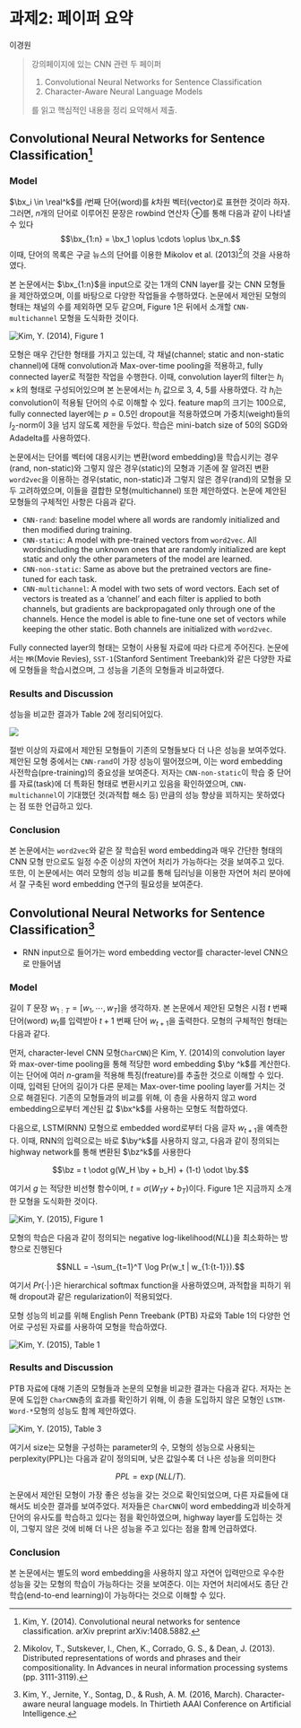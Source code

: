 # 과제2: 페이퍼 요약

이경원


> 강의페이지에 있는 CNN 관련 두 페이퍼 
> 
> 1. Convolutional Neural Networks for Sentence Classification
> 2. Character-Aware Neural Language Models
> 
> 를 읽고 핵심적인 내용을 정리 요약해서 제출. 

<div style = "display:None">
$\newcommand{\real}{\mathbb{R}}$
$\newcommand{\bx}{\mathbf{x}}$
$\newcommand{\by}{\mathbf{y}}$
$\newcommand{\bz}{\mathbf{z}}$
</div>

## Convolutional Neural Networks for Sentence Classification[^kim2014model]

### Model

$\bx_i \in \real^k$를 $i$번째 단어(word)를 $k$차원 벡터(vector)로 표현한 것이라 하자. 그러면, $n$개의 단어로 이루어진 문장은 rowbind 연산자 $\oplus$를 통해 다음과 같이 나타낼 수 있다 $$\bx_{1:n} = \bx_1 \oplus \cdots \oplus \bx_n.$$
이때, 단어의 목록은 구글 뉴스의 단어를 이용한 Mikolov et al. (2013)[^mikolov2013]의 것을 사용하였다.

본 논문에서는 $\bx_{1:n}$을 input으로 갖는 1개의 CNN layer를 갖는 CNN 모형들을 제안하였으며, 이를 바탕으로 다양한 작업들을 수행하였다.
논문에서 제안된 모형의 형태는 채널의 수를 제외하면 모두 같으며, Figure 1은 뒤에서 소개할 `CNN-multichannel` 모형을 도식화한 것이다.

![Kim, Y. (2014), Figure 1](./kim2014model.png)

모형은 매우 간단한 형태를 가지고 있는데, 각 채널(channel; static and non-static channel)에 대해 convolution과 Max-over-time pooling을 적용하고, fully connected layer로 적절한 작업을 수행한다. 이때, convolution layer의 filter는 $h_i \times k$의 형태로 구성되어있으며 본 논문에서는 $h_i$ 값으로 3, 4, 5를 사용하였다. 각 $h_i$는 convolution이 적용될 단어의 수로 이해할 수 있다. feature map의 크기는 100으로, fully connected layer에는 $p=0.5$인 dropout을 적용하였으며 가중치(weight)들의 $l_2$-norm이 3을 넘지 않도록 제한을 두었다. 학습은 mini-batch size of 50의 SGD와 Adadelta를 사용하였다.

논문에서는 단어를 벡터에 대응시키는 변환(word embedding)을 학습시키는 경우(rand, non-static)와 그렇지 않은 경우(static)의 모형과 기존에 잘 알려진 변환 `word2vec`을 이용하는 경우(static, non-static)과 그렇지 않은 경우(rand)의 모형을 모두 고려하였으며, 이들을 결합한 모형(multichannel) 또한 제안하였다. 논문에 제안된 모형들의 구체적인 사항은 다음과 같다.

* `CNN-rand`: baseline model where all words are randomly initialized and then modiﬁed during training.
* `CNN-static`: A model with pre-trained vectors from `word2vec`. All wordsincluding the unknown ones that are randomly initialized are kept static and only the other parameters of the model are learned.
* `CNN-non-static`: Same as above but the pretrained vectors are ﬁne-tuned for each task.
* `CNN-multichannel`: A model with two sets of word vectors. Each set of vectors is treated as a ‘channel’ and each ﬁlter is applied to both channels, but gradients are backpropagated only through one of the channels. Hence the model is able to ﬁne-tune one set of vectors while keeping the other static. Both channels are initialized with `word2vec`.

Fully connected layer의 형태는 모형이 사용될 자료에 따라 다르게 주어진다. 논문에서는 `MR`(Movie Revies), `SST-1`(Stanford Sentiment Treebank)와 같은 다양한 자료에 모형들을 학습시켰으며, 그 성능을  기존의 모형들과 비교하였다.

### Results and Discussion

성능을 비교한 결과가 Table 2에 정리되어있다. 

![](kim2014model_tbl.png)

절반 이상의 자료에서 제안된 모형들이 기존의 모형들보다 더 나은 성능을 보여주었다. 제안된 모형 중에서는 `CNN-rand`이 가장 성능이 떨어졌으며, 이는 word embedding 사전학습(pre-training)의 중요성을 보여준다. 저자는 `CNN-non-static`이 학습 중 단어를 자료(task)에 더 특화된 형태로 변환시키고 있음을 확인하였으며, `CNN-multichannel`이 기대했던 것(과적합 해소 등) 만큼의 성능 향상을 꾀하지는 못하였다는 점 또한 언급하고 있다.

### Conclusion

본 논문에서는 `word2vec`와 같은 잘 학습된 word embedding과 매우 간단한 형태의 CNN 모형 만으로도 일정 수준 이상의 자연어 처리가 가능하다는 것을 보여주고 있다. 또한, 이 논문에서는 여러 모형의 성능 비교를 통해 딥러닝을 이용한 자연어 처리 분야에서 잘 구축된 word embedding 연구의 필요성을 보여준다.

## Convolutional Neural Networks for Sentence Classification[^kim2015character]

* RNN input으로 들어가는 word embedding vector를 character-level CNN으로 만들어냄

### Model

길이 $T$ 문장 $w_{1:T} = [w_1, \cdots, w_T]$을 생각하자. 본 논문에서 제안된 모형은 시점 $t$ 번째 단어(word) $w_t$를 입력받아 $t+1$ 번째 단어 $w_{t+1}$을 출력한다. 모형의 구체적인 형태는 다음과 같다.

먼저, character-level CNN 모형`CharCNN`)은 Kim, Y. (2014)의 convolution layer와 max-over-time pooling을 통해 적당한 word embedding $\by ^k$를 계산한다. 이는 단어에 여러 $n$-gram을 적용해 특징(freature)를 추출한 것으로 이해할 수 있다. 이때, 입력된 단어의 길이가 다른 문제는 Max-over-time pooling layer를 거치는 것으로 해결된다. 기존의 모형들과의 비교를 위해, 이 층을 사용하지 않고 word embedding으로부터 계산된 값 $\bx^k$를 사용하는 모형도 적합하였다.

다음으로, LSTM(RNN) 모형으로 embedded word로부터 다음 글자 $w_{t+1}$을 예측한다. 이때, RNN의 입력으로는 바로 $\by^k$를 사용하지 않고, 다음과 같이 정의되는 highway network를 통해 변환된 $\bz^k$를 사용한다

$$\bz = t \odot g(W_H \by + b_H) + (1-t) \odot \by.$$

여기서 $g$ 는 적당한 비선형 함수이며, $t = \sigma(W_T y + b_T)$이다. Figure 1은 지금까지 소개한 모형을 도식화한 것이다.

![Kim, Y. (2015), Figure 1](./kim2015model.png)



모형의 학습은 다음과 같이 정의되는 negative log-likelihood($NLL$)을 최소화하는 방향으로 진행된다

$$NLL = -\sum_{t=1}^T \log Pr(w_t | w_{1:{t-1}}).$$

여기서 $Pr(\cdot | \cdot)$은 hierarchical softmax function을 사용하였으며, 과적합을 피하기 위해 dropout과 같은 regularization이 적용되었다.

모형 성능의 비교를 위해 English Penn Treebank (PTB) 자료와 Table 1의 다양한 언어로 구성된 자료를 사용하여 모형을 학습하였다. 

![Kim, Y. (2015), Table 1](./kim2015data.png)

### Results and Discussion

PTB 자료에 대해 기존의 모형들과 논문의 모형을 비교한 결과는 다음과 같다. 저자는 논문에 도입한 `CharCNN`층의 효과를 확인하기 위해, 이 층을 도입하지 않은 모형인 `LSTM-Word-*`모형의 성능도 함께 제안하였다.

![Kim, Y. (2015), Table 3](./kim2015tbl3.png)

여기서 size는 모형을 구성하는 parameter의 수, 모형의 성능으로 사용되는 perplexity(PPL)는 다음과 같이 정의되며, 낮은 값일수록 더 나은 성능을 의미한다

$$PPL = \exp(NLL/T) .$$

논문에서 제안된 모형이 가장 좋은 성능을 갖는 것으로 확인되었으며, 다른 자료들에 대해서도 비슷한 결과를 보여주었다. 저자들은 `CharCNN`이 word embedding과 비슷하게 단어의 유사도를 학습하고 있다는 점을 확인하였으며, highway layer를 도입하는 것이, 그렇지 않은 것에 비해 더 나은 성능을 주고 있다는 점을 함께 언급하였다.

### Conclusion

본 논문에서는 별도의 word embedding을 사용하지 않고 자연어 입력만으로 우수한 성능을 갖는 모형의 학습이 가능하다는 것을 보여준다. 이는 자연어 처리에서도 종단 간 학습(end-to-end learning)이 가능하다는 것으로 이해할 수 있다.


[^kim2014model]: Kim, Y. (2014). Convolutional neural networks for sentence classification. arXiv preprint arXiv:1408.5882.
[^kim2015character]: Kim, Y., Jernite, Y., Sontag, D., & Rush, A. M. (2016, March). Character-aware neural language models. In Thirtieth AAAI Conference on Artificial Intelligence.
[^mikolov2013]: Mikolov, T., Sutskever, I., Chen, K., Corrado, G. S., & Dean, J. (2013). Distributed representations of words and phrases and their compositionality. In Advances in neural information processing systems (pp. 3111-3119).

